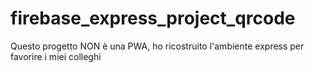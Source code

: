 # firebase_express_project_qrcode
Questo progetto NON è una PWA, ho ricostruito l'ambiente express per favorire i miei colleghi 
